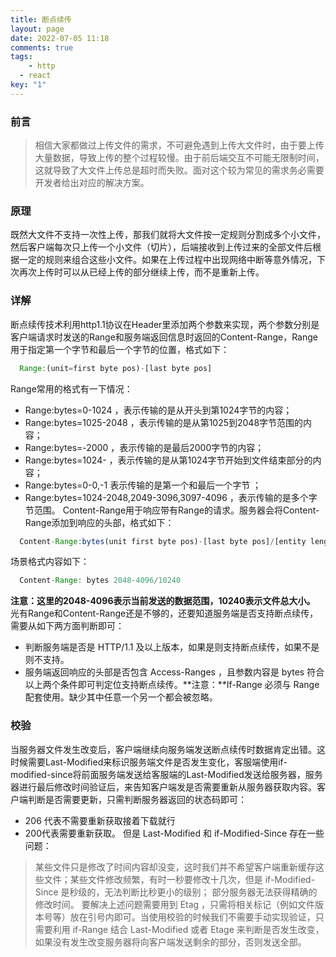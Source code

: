 ```yaml
---
title: 断点续传
layout: page
date: 2022-07-05 11:18
comments: true
tags: 
	- http
  - react
key: "1"
---
```


### 前言
> 相信大家都做过上传文件的需求，不可避免遇到上传大文件时，由于要上传大量数据，导致上传的整个过程较慢。由于前后端交互不可能无限制时间，这就导致了大文件上传总是超时而失败。面对这个较为常见的需求务必需要开发者给出对应的解决方案。

### 原理
既然大文件不支持一次性上传，那我们就将大文件按一定规则分割成多个小文件，然后客户端每次只上传一个小文件（切片），后端接收到上传过来的全部文件后根据一定的规则来组合这些小文件。如果在上传过程中出现网络中断等意外情况，下次再次上传时可以从已经上传的部分继续上传，而不是重新上传。

### 详解
断点续传技术利用http1.1协议在Header里添加两个参数来实现，两个参数分别是客户端请求时发送的Range和服务端返回信息时返回的Content-Range，Range用于指定第一个字节和最后一个字节的位置，格式如下：
```javascript
  Range:(unit=first byte pos)-[last byte pos]
```
Range常用的格式有一下情况：
- Range:bytes=0-1024 ，表示传输的是从开头到第1024字节的内容；
- Range:bytes=1025-2048 ，表示传输的是从第1025到2048字节范围的内容；
- Range:bytes=-2000 ，表示传输的是最后2000字节的内容；
- Range:bytes=1024- ，表示传输的是从第1024字节开始到文件结束部分的内容；
- Range:bytes=0-0,-1 表示传输的是第一个和最后一个字节 ；
- Range:bytes=1024-2048,2049-3096,3097-4096 ，表示传输的是多个字节范围。
Content-Range用于响应带有Range的请求。服务器会将Content-Range添加到响应的头部，格式如下：
```javascript
  Content-Range:bytes(unit first byte pos)-[last byte pos]/[entity length]
```
场景格式内容如下：
```javascript
  Content-Range: bytes 2048-4096/10240
```
**注意：这里的2048-4096表示当前发送的数据范围，10240表示文件总大小。**
光有Range和Content-Range还是不够的，还要知道服务端是否支持断点续传，需要从如下两方面判断即可：

- 判断服务端是否是 HTTP/1.1 及以上版本，如果是则支持断点续传，如果不是则不支持。
- 服务端返回响应的头部是否包含 Access-Ranges ，且参数内容是 bytes
符合以上两个条件即可判定位支持断点续传。**注意：**If-Range 必须与 Range 配套使用。缺少其中任意一个另一个都会被忽略。

### 校验
当服务器文件发生改变后，客户端继续向服务端发送断点续传时数据肯定出错。这时候需要Last-Modified来标识服务端文件是否发生变化，客服端使用if-modified-since将前面服务端发送给客服端的Last-Modified发送给服务器，服务器进行最后修改时间验证后，来告知客户端发是否需要重新从服务器获取内容。客户端判断是否需要更新，只需判断服务器返回的状态码即可：
- 206 代表不需要重新获取接着下载就行
- 200代表需要重新获取。 
但是 Last-Modified 和 if-Modified-Since 存在一些问题：

> 某些文件只是修改了时间内容却没变，这时我们并不希望客户端重新缓存这些文件；某些文件修改频繁，有时一秒要修改十几次，但是 if-Modified-Since 是秒级的，无法判断比秒更小的级别； 部分服务器无法获得精确的修改时间。 
要解决上述问题需要用到 Etag ，只需将相关标记（例如文件版本号等）放在引号内即可。当使用校验的时候我们不需要手动实现验证，只需要利用 if-Range 结合 Last-Modified 或者 Etage 来判断是否发生改变，如果没有发生改变服务器将向客户端发送剩余的部分，否则发送全部。